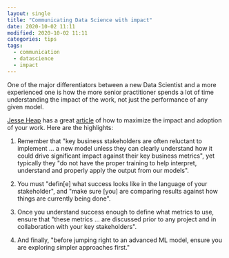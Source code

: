 ```yaml
---
layout: single
title: "Communicating Data Science with impact"
date: 2020-10-02 11:11
modified: 2020-10-02 11:11
categories: tips
tags:
  - communication
  - datascience
  - impact
---
```


One of the major differentiators between a new Data Scientist and a
more experienced one is how the more senior practitioner spends a lot
of time understanding the impact of the work, not just the performance
of any given model.

[Jesse Heap](https://towardsdatascience.com/@jjheap) has a great
[article](https://towardsdatascience.com/call-to-data-scientists-stop-using-measures-like-accuracy-precision-or-recall-1441f405e500)
of how to maximize the impact and adoption of your work.
Here are the highlights:

1. Remember that "key business stakeholders are often reluctant to
implement ... a new model unless they can clearly understand how it
could drive significant impact against their key business metrics",
yet typically they "do not have the proper training to help interpret,
understand and properly apply the output from our models".

2. You must "defin[e] what success looks like in the language of your
stakeholder", and "make sure [you] are comparing results against how
things are currently being done".

3. Once you understand success enough to define what metrics to use,
ensure that "these metrics ... are discussed prior to any
project and in collaboration with your key stakeholders".

3. And finally, "before jumping right to an advanced ML model, ensure you are
exploring simpler approaches first."
